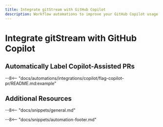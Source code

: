 ```yaml
---
title: Integrate gitStream with GitHub Copilot
description: Workflow automations to improve your GitHub Copilot usage.
---
```

# Integrate gitStream with GitHub Copilot


## Automatically Label Copilot-Assisted PRs

--8<-- "docs/automations/integrations/copilot/flag-copilot-pr/README.md:example"


## Additional Resources

--8<-- "docs/snippets/general.md"

--8<-- "docs/snippets/automation-footer.md"

